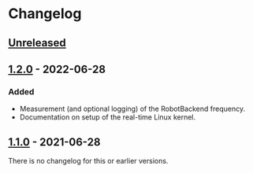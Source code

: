 # Changelog

## [Unreleased]

## [1.2.0] - 2022-06-28
### Added
- Measurement (and optional logging) of the RobotBackend frequency.
- Documentation on setup of the real-time Linux kernel.


## [1.1.0] - 2021-06-28

There is no changelog for this or earlier versions.


[Unreleased]: https://github.com/open-dynamic-robot-initiative/robot_interfaces/compare/v1.2.0...HEAD
[1.2.0]: https://github.com/open-dynamic-robot-initiative/robot_interfaces/compare/v1.1.0...1.2.0
[1.1.0]: https://github.com/open-dynamic-robot-initiative/robot_interfaces/releases/tag/v1.1.0
